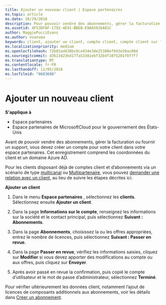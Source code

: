 ```yaml
---
title: Ajouter un nouveau client | Espace partenaires
ms.topic: article
ms.date: 10/29/2018
description: Pour pouvoir vendre des abonnements, gérer la facturation ou fournir un support, vous devez créer un enregistrement de votre client dans l’Espace partenaires. Cet enregistrement comprend ses coordonnées et un domaine Azure AD.
ms.assetid: 4F53DFAF-1792-4E91-BBEB-E9A65026A81C
author: MaggiePucciEvans
ms.author: evansma
keywords: client, ajouter un client, compte client, compte client sur l'Espace partenaires, clients, ajouter des clients, créer un compte client
ms.localizationpriority: medium
ms.openlocfilehash: 72b02ad430bc0ce434e3de25380ef043e59ac08d
ms.sourcegitcommit: d3613d23bd177a53381ebf32b4f1075201f8f7f7
ms.translationtype: MT
ms.contentlocale: fr-FR
ms.lasthandoff: 12/05/2018
ms.locfileid: "8683688"
---
```

# <a name="add-a-new-customer"></a>Ajouter un nouveau client

**S'applique à**

-  Espace partenaires
-  Espace partenaires de MicrosoftCloud pour le gouvernement des États-Unis



Avant de pouvoir vendre des abonnements, gérer la facturation ou fournir un support, vous devez créer un compte pour votre client dans votre espace partenaires. Cet enregistrement comprend les coordonnées du client et un domaine Azure&nbsp;AD.

Pour les clients disposant déjà de comptes client et d’abonnements via un scénario de type [multicanal](multichannel.md) ou [Multipartenaire](multipartner.md), vous pouvez [demander une relation avec un client](request-a-relationship-with-a-customer.md), au lieu de suivre les étapes décrites ici.

**Ajouter un client**

1.  Dans le menu **Espace partenaires** , sélectionnez les **clients**. Sélectionnez ensuite **Ajouter un client**.

2.  Dans la page **Informations sur le compte**, renseignez les informations sur la société et le contact principal, puis sélectionnez **Suivant&nbsp;: Abonnements**.

3.  Dans la page **Abonnements**, choisissez la ou les offres appropriées, entrez le nombre de licences, puis sélectionnez **Suivant&nbsp;: Passer en revue**.

4.  Dans la page **Passer en revue**, vérifiez les informations saisies, cliquez sur **Modifier** si vous devez apporter des modifications au compte ou aux offres, puis cliquez sur **Envoyer**.

5.  Après avoir passé en revue la confirmation, puis copié le compte d’utilisateur et le mot de passe d’administrateur, sélectionnez **Terminé**.

Pour vérifier ultérieurement les données client, notamment l’ajout de licences de composants additionnels aux abonnements, voir les détails dans [Créer un abonnement](create-a-new-subscription.md).

 

 




